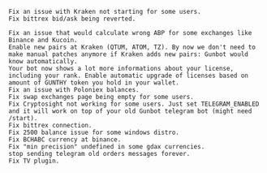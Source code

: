 

    Fix an issue with Kraken not starting for some users.
    Fix bittrex bid/ask being reverted.

    Fix an issue that would calculate wrong ABP for some exchanges like Binance and Kucoin.
    Enable new pairs at Kraken (QTUM, ATOM, TZ). By now we don't need to make manual patches anymore if Kraken adds new pairs: Gunbot would know automatically.
    Your bot now shows a lot more informations about your license, including your rank. Enable automatic upgrade of licenses based on amount of GUNTHY token you hold in your wallet.
    Fix an issue with Poloniex balances.
    Fix swap exchanges page being empty for some users.
    Fix Cryptosight not working for some users. Just set TELEGRAM_ENABLED and it will work on top of your old Gunbot telegram bot (might need /start).
    Fix bittrex connection.
    Fix 2500 balance issue for some windows distro.
    Fix BCHABC currency at binance.
    Fix "min precision" undefined in some gdax currencies.
    stop sending telegram old orders messages forever.
    Fix TV plugin.

